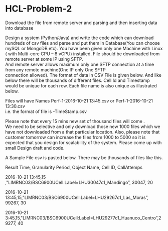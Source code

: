 # HCL-Problem-2
Download the file from remote server and parsing and then inserting data into database

Design a system (Python/Java) and write the  code  which can download hundreds  of csv files and parse 
	and put them in Database(You can choose mySQL or MongoDB etc). You have been given only one Machine with Linux 
	( with Multi-core CPU – 8 vCPU)  installed. File should be downloaded from remote server at some IP using SFTP.  
	And remote server allows maximum only one SFTP connection at a time from any remote machine(One IP only One SFTP  
	connection allowed).
The format of data  in CSV File is given below. And like below there will be thousands of different files. 
Cell Id and Timestamp would be unique for each row.  Each file name is also unique as illustrated below.

Files will have Names Perf-1-2016-10-21 13:45.csv or  Perf-1-2016-10-21 13:30.csv  
i.e. the format of file is   <FileNo>-TimeStamp.csv

 

Please note that every 15 mins new set of thousand files will come .     
We need to be selective and only download those new 1000 files which we have not downloaded from a that particular location.
Also, please note that customer tomorrow can increase the files from 1000 to 5000 so it is expected that you design for scalability of the system.
Please come up with small Design draft and code.

 

A Sample File csv is pasted below.  There may be thousands of files like this.

Result Time,      Granularity Period,   Object Name, Cell ID,       CallAttemps

2016-10-21 13:45,15	,"LIMRNC03/BSC6900UCell:Label=LHU30047c1_Mandingo”, 30047,  20

2016-10-21 13:45,15,"LIMRNC03/BSC6900UCell:Label=LHU29267c1_Las_Moras”, 99267, 30

2016-10-21 3:45,15,"LIMRNC03/BSC6900UCell:Label=LHU29277c1_Huanuco_Centro”,29277, 40

